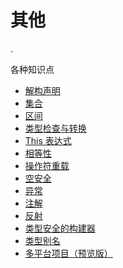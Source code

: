 # 其他

.

各种知识点

- [解构声明](multi-declarations.md)
- [集合](collections.md)
- [区间](ranges.md)
- [类型检查与转换](typecasts.md)
- [This 表达式](this-expressions.md)
- [相等性](equality.md)
- [操作符重载](operator-overloading.md)
- [空安全](null-safety.md)
- [异常](exceptions.md)
- [注解](annotations.md)
- [反射](reflection.md)
- [类型安全的构建器](type-safe-builders.md)
- [类型别名](type-aliases.md)
- [多平台项目（预览版）](multiplatform.md)
